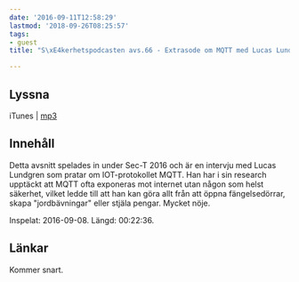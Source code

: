 ```yaml
---
date: '2016-09-11T12:58:29'
lastmod: '2018-09-26T08:25:57'
tags:
- guest
title: "S\xE4kerhetspodcasten avs.66 - Extrasode om MQTT med Lucas Lundgren"

---
```

## Lyssna

iTunes \| [mp3](http://traffic.libsyn.com/sakerhetspodcasten/Sec-T_0x09_Lucas_Lundgren_-_MQTT.mp3)

## Innehåll

Detta avsnitt spelades in under Sec-T 2016 och är en intervju med Lucas Lundgren
som pratar om IOT-protokollet MQTT. Han har i sin research upptäckt att MQTT ofta
exponeras mot internet utan någon som helst säkerhet, vilket ledde till att han kan
göra allt från att öppna fängelsedörrar, skapa "jordbävningar" eller stjäla pengar. Mycket nöje.

Inspelat: 2016-09-08. Längd: 00:22:36.

## Länkar

Kommer snart.

